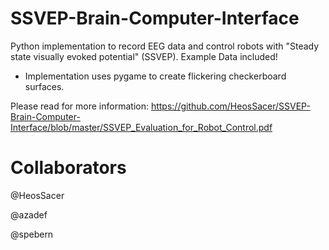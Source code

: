 # SSVEP-Brain-Computer-Interface
Python implementation to record EEG data and control robots with "Steady state visually evoked potential" (SSVEP). Example Data included!

- Implementation uses pygame to create flickering checkerboard surfaces.

Please read for more information:
https://github.com/HeosSacer/SSVEP-Brain-Computer-Interface/blob/master/SSVEP_Evaluation_for_Robot_Control.pdf

# Collaborators

@HeosSacer

@azadef

@spebern
